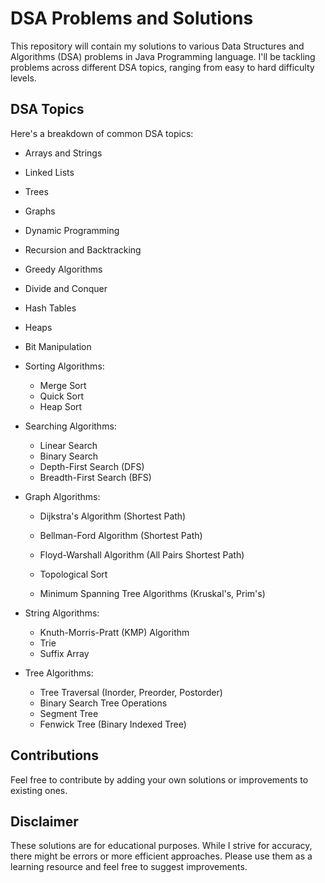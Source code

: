 # DSA Problems and Solutions

This repository will contain my solutions to various Data Structures and Algorithms (DSA) problems in Java Programming language. I'll be tackling problems across different DSA topics, ranging from easy to hard difficulty levels.

## DSA Topics

Here's a breakdown of common DSA topics:

*   Arrays and Strings
*   Linked Lists
*   Trees
*   Graphs
*   Dynamic Programming
*   Recursion and Backtracking
*   Greedy Algorithms
*   Divide and Conquer
*   Hash Tables
*   Heaps
*   Bit Manipulation

*   Sorting Algorithms: 
    *   Merge Sort
    *   Quick Sort
    *   Heap Sort

*   Searching Algorithms:
    *   Linear Search
    *   Binary Search
    *   Depth-First Search (DFS)
    *   Breadth-First Search (BFS)

*   Graph Algorithms:
    *   Dijkstra's Algorithm (Shortest Path)
    *   Bellman-Ford Algorithm (Shortest Path)

    *   Floyd-Warshall Algorithm (All Pairs Shortest Path)
    *   Topological Sort
    *   Minimum Spanning Tree Algorithms (Kruskal's, Prim's)

*   String Algorithms:
    *   Knuth-Morris-Pratt (KMP) Algorithm
    *   Trie
    *   Suffix Array

*   Tree Algorithms:
    *   Tree Traversal (Inorder, Preorder, Postorder)
    *   Binary Search Tree Operations
    *   Segment Tree
    *   Fenwick Tree (Binary Indexed Tree)

## Contributions

Feel free to contribute by adding your own solutions or improvements to existing ones. 

## Disclaimer

These solutions are for educational purposes. While I strive for accuracy, there might be errors or more efficient approaches. Please use them as a learning resource and feel free to suggest improvements.